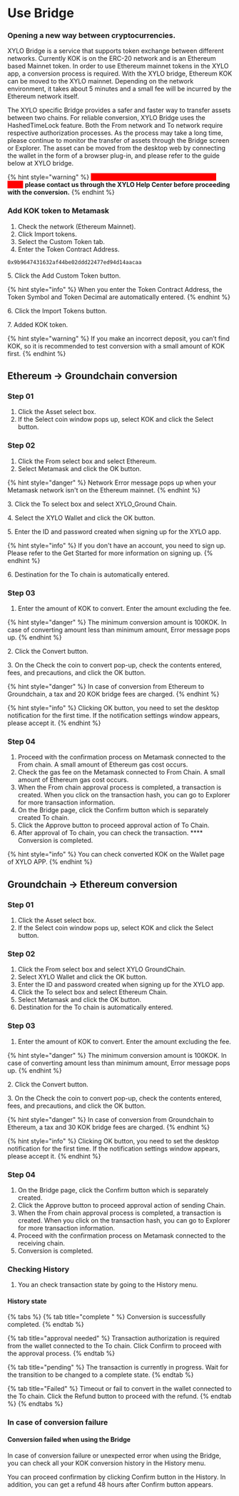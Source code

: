 # Use Bridge

### Opening a new way between cryptocurrencies. ​&#x20;

XYLO Bridge is a service that supports token exchange between different networks. Currently KOK is on the ERC-20 network and is an Ethereum based Mainnet token. In order to use Ethereum mainnet tokens in the XYLO app, a conversion process is required. With the XYLO bridge, Ethereum KOK can be moved to the XYLO mainnet. Depending on the network environment, it takes about 5 minutes and a small fee will be incurred by the Ethereum network itself.

The XYLO specific Bridge provides a safer and faster way to transfer assets between two chains. For reliable conversion, XYLO Bridge uses the HashedTimeLock feature. Both the From network and To network require respective authorization processes. As the process may take a long time, please continue to monitor the transfer of assets through the Bridge screen or Explorer. The asset can be moved from the desktop web by connecting the wallet in the form of a browser plug-in, and please refer to the guide below at XYLO bridge.

{% hint style="warning" %}
<mark style="color:red;background-color:red;">**If you want to convert more than 100,000 KOK,**</mark> **please contact us through the XYLO Help Center before proceeding with the conversion.**
{% endhint %}



### Add KOK token to Metamask

1. Check the network (Ethereum Mainnet).
2. Click Import tokens.
3. Select the Custom Token tab.
4. Enter the Token Contract Address.&#x20;

```
0x9b9647431632af44be02ddd22477ed94d14aacaa
```

5\. Click the Add Custom Token button.

{% hint style="info" %}
When you enter the Token Contract Address, the Token Symbol and Token Decimal are automatically entered.
{% endhint %}

6\. Click the Import Tokens button.

7\. Added KOK token.&#x20;

{% hint style="warning" %}
If you make an incorrect deposit, you can’t find KOK, so it is recommended to test conversion with a small amount of KOK first.
{% endhint %}



## Ethereum -> Groundchain conversion&#x20;

### Step 01

1. Click the Asset select box.
2. If the Select coin window pops up, select KOK and click the Select button.

### Step 02

1. Click the From select box and select Ethereum.
2. Select Metamask and click the OK button.&#x20;

{% hint style="danger" %}
Network Error message pops up when your Metamask network isn't on the Ethereum mainnet.
{% endhint %}

3\. Click the To select box and select XYLO\_Ground Chain.

4\. Select the XYLO Wallet and click the OK button.

5\. Enter the ID and password created when signing up for the XYLO app.&#x20;

{% hint style="info" %}
If you don't have an account, you need to sign up. Please refer to the Get Started for more information on signing up.
{% endhint %}

6\. Destination for the To chain is automatically entered.

### Step 03

1. Enter the amount of KOK to convert. Enter the amount excluding the fee.&#x20;

{% hint style="danger" %}
The minimum conversion amount is 100KOK. In case of converting amount less than minimum amount, Error message pops up.
{% endhint %}

2\. Click the Convert button.

3\. On the Check the coin to convert pop-up, check the contents entered, fees, and precautions, and click the OK button.&#x20;

{% hint style="danger" %}
In case of conversion from Ethereum to Groundchain, a tax and 20 KOK bridge fees are charged.&#x20;
{% endhint %}

{% hint style="info" %}
Clicking OK button, you need to set the desktop notification for the first time. If the notification settings window appears, please accept it.
{% endhint %}

### Step 04

1. Proceed with the confirmation process on Metamask connected to the From chain. A small amount of Ethereum gas cost occurs.
2. Check the gas fee on the Metamask connected to From Chain. A small amount of Ethereum gas cost occurs.
3. When the From chain approval process is completed, a transaction is created. When you click on the transaction hash, you can go to Explorer for more transaction information.
4. On the Bridge page, click the Confirm button which is separately created To chain.
5. Click the Approve button to proceed approval action of To Chain.
6. After approval of To chain, you can check the transaction. **** Conversion is completed.&#x20;

{% hint style="info" %}
You can check converted KOK on the Wallet page of XYLO APP.
{% endhint %}

## Groundchain -> Ethereum conversion&#x20;

### Step 01

1. Click the Asset select box.
2. If the Select coin window pops up, select KOK and click the Select button.

### Step 02

1. Click the From select box and select XYLO GroundChain.
2. Select XYLO Wallet and click the OK button.
3. Enter the ID and password created when signing up for the XYLO app.
4. Click the To select box and select Ethereum Chain.
5. Select Metamask and click the OK button.
6. Destination for the To chain is automatically entered.

### Step 03

1. Enter the amount of KOK to convert. Enter the amount excluding the fee.&#x20;

{% hint style="danger" %}
The minimum conversion amount is 100KOK. In case of converting amount less than minimum amount, Error message pops up.
{% endhint %}

2\. Click the Convert button.

3\. On the Check the coin to convert pop-up, check the contents entered, fees, and precautions, and click the OK button.&#x20;

{% hint style="danger" %}
In case of conversion from Groundchain to Ethereum, a tax and 30 KOK bridge fees are charged.&#x20;
{% endhint %}

{% hint style="info" %}
Clicking OK button, you need to set the desktop notification for the first time. If the notification settings window appears, please accept it.
{% endhint %}



### Step 04

1. On the Bridge page, click the Confirm button which is separately created.
2. Click the Approve button to proceed approval action of sending Chain.
3. When the From chain approval process is completed, a transaction is created. When you click on the transaction hash, you can go to Explorer for more transaction information.
4. Proceed with the confirmation process on Metamask connected to the receiving chain.
5. Conversion is completed.



### Checking History

1. You an check transaction state by going to the History menu.

#### History state&#x20;

{% tabs %}
{% tab title="complete " %}
Conversion is successfully completed.
{% endtab %}

{% tab title="approval needed" %}
Transaction authorization is required from the wallet connected to the To chain. Click Confirm to proceed with the approval process.
{% endtab %}

{% tab title="pending" %}
The transaction is currently in progress. Wait for the transition to be changed to a complete state.
{% endtab %}

{% tab title="Failed" %}
Timeout or fail to convert in the wallet connected to the To chain. Click the Refund button to proceed with the refund.
{% endtab %}
{% endtabs %}

### In case of conversion failure&#x20;

#### Conversion failed when using the Bridge&#x20;

In case of conversion failure or unexpected error when using the Bridge, you can check all your KOK conversion history in the History menu.&#x20;

You can proceed confirmation by clicking Confirm button in the History. In addition, you can get a refund 48 hours after Confirm button appears.
